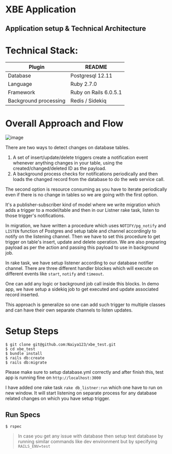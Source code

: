 # XBE Application
## Application setup & Technical Architecture

# Technical Stack:

| Plugin | README |
| ------ | ------ |
| Database | Postgresql 12.11 |
| Language | Ruby 2.7.0 |
| Framework | Ruby on Rails 6.0.5.1 |
| Background processing | Redis / Sidekiq | 

# Overall Approach and Flow
![image](https://drive.google.com/uc?export=view&id=1bRoxdHs94ga3i5V8poW8h6L8mPgxnzsd)

There are two ways to detect changes on database tables.
1. A set of insert/update/delete triggers create a notification event whenever anything changes in your table, using the created/changed/deleted ID as the payload.
2. A background process checks for notifications periodically and then loads the changed record from the database to do the web service call.

The second option is resource consuming as you have to iterate periodically even if there is no change in tables so we are going with the first option.

It's a publisher-subscriber kind of model where we write migration which adds a trigger to a model/table and then in our Listner rake task, listen to those trigger's notifications.

In migration, we have written a procedure which uses `NOTIFY/pg_notify` and `LISTEN` function of Postgres and setup table and channel accordingly to notify on the listening channel. Then we have to set this procedure to get trigger on table's insert, update and delete operation. We are also preparing payload as per the action and passing this payload to use in background job.

In rake task, we have setup listener according to our database notifier channel. There are three different handler blockes which will execute on different events like `start`, `notify` and `timeout`. 

One can add any logic or background job call inside this blocks. In demo app, we have setup a sidekiq job to get executed and update associated record inserted.

This approach is generalize so one can add such trigger to multiple classes and can have their own separate channels to listen updates.

# Setup Steps
```
$ git clone git@github.com:Naiya123/xbe_test.git
$ cd xbe_test
$ bundle install
$ rails db:create
$ rails db:migrate
```
Please make sure to setup database.yml correctly and after finish this, test app is running fine on `http://localhost:3000`

I have added one rake task `rake db_listner:run` which one have to run on new window. It will start listening on separate process for any database related changes on which you have setup trigger.

## Run Specs
```
$ rspec
```

> In case you get any issue with database then setup test database by running similar commands like dev environment but by specifying `RAILS_ENV=test`
